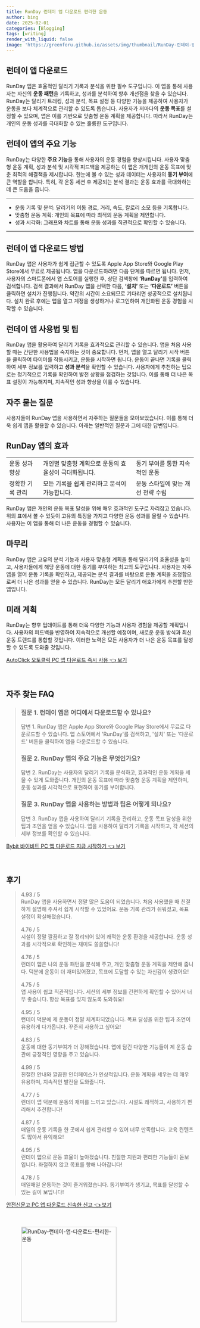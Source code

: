 ```yaml
---
title: RunDay 런데이 앱 다운로드 편리한 운동
author: bing
date: 2025-02-01
categories: [Blogging]
tags: [writing]
render_with_liquid: false
image: 'https://greenforu.github.io/assets/img/thumbnail/RunDay-런데이-앱-다운로드-편리한-운동.webp'
---
```



<h2 id='런데이앱다운로드'>런데이 앱 다운로드</h2>

<p>RunDay 앱은 효율적인 달리기 기록과 분석을 위한 필수 도구입니다. 이 앱을 통해 사용자는 자신의 <b>운동 패턴</b>을 기록하고, 성과를 분석하여 향후 개선점을 찾을 수 있습니다. RunDay는 달리기 트래킹, 성과 분석, 목표 설정 등 다양한 기능을 제공하여 사용자가 운동을 보다 체계적으로 관리할 수 있도록 돕습니다. 사용자가 저마다의 <b>운동 목표</b>를 설정할 수 있으며, 앱은 이를 기반으로 맞춤형 운동 계획을 제공합니다. 따라서 RunDay는 개인의 운동 성과를 극대화할 수 있는 훌륭한 도구입니다.</p>

<h2 id='런데이앱주요기능'>런데이 앱의 주요 기능</h2>

<p>RunDay는 다양한 <b>주요 기능</b>을 통해 사용자의 운동 경험을 향상시킵니다. 사용자 맞춤형 운동 계획, 성과 분석 및 시각적 피드백을 제공하는 이 앱은 개개인의 운동 목표에 맞춘 최적의 해결책을 제시합니다. 한눈에 볼 수 있는 성과 데이터는 사용자의 <b>동기 부여</b>에 큰 역할을 합니다. 특히, 각 운동 세션 후 제공되는 분석 결과는 운동 효과를 극대화하는데 큰 도움을 줍니다.</p>

<hr />

<ul>
    <li>운동 기록 및 분석: 달리기의 이동 경로, 거리, 속도, 칼로리 소모 등을 기록합니다.</li>
    <li>맞춤형 운동 계획: 개인의 목표에 따라 최적의 운동 계획을 제안합니다.</li>
    <li>성과 시각화: 그래프와 차트를 통해 운동 성과를 직관적으로 확인할 수 있습니다.</li>
</ul>

<hr />

<h2 id='런데이앱다운로드방법'>런데이 앱 다운로드 방법</h2>

<p>RunDay 앱은 사용자가 쉽게 접근할 수 있도록 Apple App Store와 Google Play Store에서 무료로 제공됩니다. 앱을 다운로드하려면 다음 단계를 따르면 됩니다. 먼저, 사용자의 스마트폰에서 앱 스토어를 실행한 후, 상단 검색창에 <b>‘RunDay’</b>를 입력하여 검색합니다. 검색 결과에서 RunDay 앱을 선택한 다음, <b>‘설치’</b> 또는 <b>‘다운로드’</b> 버튼을 클릭하면 설치가 진행됩니다. 약간의 시간이 소요되므로 기다리면 성공적으로 설치됩니다. 설치 완료 후에는 앱을 열고 계정을 생성하거나 로그인하여 개인화된 운동 경험을 시작할 수 있습니다.</p>

<h2 id='런데이앱사용법'>런데이 앱 사용법 및 팁</h2>

<p>RunDay 앱을 활용하여 달리기 기록을 효과적으로 관리할 수 있습니다. 앱을 처음 사용할 때는 간단한 사용법을 숙지하는 것이 중요합니다. 먼저, 앱을 열고 달리기 시작 버튼을 클릭하여 타이머를 작동시키고, 운동을 시작하면 됩니다. 운동이 끝나면 기록을 클릭하여 세부 정보를 입력하고 <b>성과 분석</b>을 확인할 수 있습니다. 사용자에게 추천하는 팁으로는 정기적으로 기록을 확인하여 발전 상황을 점검하는 것입니다. 이를 통해 더 나은 목표 설정이 가능해지며, 지속적인 성과 향상을 이룰 수 있습니다.</p>

<h2 id='자주묻는질문'>자주 묻는 질문</h2>

<p>사용자들이 RunDay 앱을 사용하면서 자주하는 질문들을 모아보았습니다. 이를 통해 더욱 쉽게 앱을 활용할 수 있습니다. 아래는 일반적인 질문과 그에 대한 답변입니다.</p>

<h2 id='런데이앱효과'>RunDay 앱의 효과</h2>

<table>
    <tr>
        <td>운동 성과 향상</td>
        <td>개인별 맞춤형 계획으로 운동의 효율성이 극대화됩니다.</td>
        <td>동기 부여를 통한 지속적인 운동</td>
    </tr>
    <tr>
        <td>정확한 기록 관리</td>
        <td>모든 기록을 쉽게 관리하고 분석이 가능합니다.</td>
        <td>운동 스타일에 맞는 개선 전략 수립</td>
    </tr>
</table>

<p>RunDay 앱은 개인의 운동 목표 달성을 위해 매우 효과적인 도구로 자리잡고 있습니다. 위의 표에서 볼 수 있듯이 고유의 특징을 가지고 다양한 운동 성과를 올릴 수 있습니다. 사용자는 이 앱을 통해 더 나은 운동을 경험할 수 있습니다.</p>

<h2 id='마무리'>마무리</h2>

<p>RunDay 앱은 고유의 분석 기능과 사용자 맞춤형 계획을 통해 달리기의 효율성을 높이고, 사용자들에게 해당 운동에 대한 동기를 부여하는 최고의 도구입니다. 사용자는 자주 앱을 열어 운동 기록을 확인하고, 제공되는 분석 결과를 바탕으로 운동 계획을 조정함으로써 더 나은 성과를 얻을 수 있습니다. RunDay는 모든 달리기 애호가에게 추천할 만한 앱입니다.</p>

<h2 id='미래계획'>미래 계획</h2>

<p>RunDay는 향후 업데이트를 통해 더욱 다양한 기능과 사용자 경험을 제공할 계획입니다. 사용자의 피드백을 반영하여 지속적으로 개선할 예정이며, 새로운 운동 방식과 최신 운동 트렌드를 통합할 것입니다. 이러한 노력은 모든 사용자가 더 나은 운동 목표를 달성할 수 있도록 도와줄 것입니다.</p>


<p><a class="click-button" title="AutoClick 오토클릭 PC 앱 다운로드 즉시 사용" href="https://greenforu.github.io/posts/AutoClick-%EC%98%A4%ED%86%A0%ED%81%B4%EB%A6%AD-PC-%EC%95%B1-%EB%8B%A4%EC%9A%B4%EB%A1%9C%EB%93%9C-%EC%A6%89%EC%8B%9C-%EC%82%AC%EC%9A%A9/" rel="dofollow">AutoClick 오토클릭 PC 앱 다운로드 즉시 사용 👈 보기</a></p><br>
<h2 id='자주_찾는_FAQ'>자주 찾는 FAQ</h2>
<div itemscope="" itemtype="https://schema.org/FAQPage"> 
<blockquote> 
<div itemscope="" itemprop="mainEntity" itemtype="https://schema.org/Question"> 
<h3 itemprop="name">질문 1. 런데이 앱은 어디에서 다운로드할 수 있나요?</h3> 
<div itemscope="" itemprop="acceptedAnswer" itemtype="https://schema.org/Answer"> 
<span itemprop="text"> 
<p>답변 1. RunDay 앱은 Apple App Store와 Google Play Store에서 무료로 다운로드할 수 있습니다. 앱 스토어에서 'RunDay'를 검색하고, '설치' 또는 '다운로드' 버튼을 클릭하여 앱을 다운로드할 수 있습니다.</p> 
</span> 
</div> 
</div> 

<div itemscope="" itemprop="mainEntity" itemtype="https://schema.org/Question"> 
<h3 itemprop="name">질문 2. RunDay 앱의 주요 기능은 무엇인가요?</h3> 
<div itemscope="" itemprop="acceptedAnswer" itemtype="https://schema.org/Answer"> 
<span itemprop="text"> 
<p>답변 2. RunDay는 사용자의 달리기 기록을 분석하고, 효과적인 운동 계획을 세울 수 있게 도와줍니다. 개인의 운동 목표에 따라 맞춤형 운동 계획을 제안하며, 운동 성과를 시각적으로 표현하여 동기를 부여합니다.</p> 
</span> 
</div> 
</div> 

<div itemscope="" itemprop="mainEntity" itemtype="https://schema.org/Question"> 
<h3 itemprop="name">질문 3. RunDay 앱을 사용하는 방법과 팁은 어떻게 되나요?</h3> 
<div itemscope="" itemprop="acceptedAnswer" itemtype="https://schema.org/Answer"> 
<span itemprop="text"> 
<p>답변 3. RunDay 앱을 사용하여 달리기 기록을 관리하고, 운동 목표 달성을 위한 팁과 조언을 얻을 수 있습니다. 앱을 사용하여 달리기 기록을 시작하고, 각 세션의 세부 정보를 확인할 수 있습니다.</p> 
</span> 
</div> 
</div> 
</blockquote> 
</div>
<p><a class="click-button" title="Bybit 바이비트 PC 앱 다운로드 지금 시작하기" href="https://greenforu.github.io/posts/Bybit-%EB%B0%94%EC%9D%B4%EB%B9%84%ED%8A%B8-PC-%EC%95%B1-%EB%8B%A4%EC%9A%B4%EB%A1%9C%EB%93%9C-%EC%A7%80%EA%B8%88-%EC%8B%9C%EC%9E%91%ED%95%98%EA%B8%B0/" rel="dofollow">Bybit 바이비트 PC 앱 다운로드 지금 시작하기 👈 보기</a></p><br>
<h2 id='후기'>후기</h2>
<div itemscope itemtype="https://schema.org/Product">
  <blockquote>
  <div itemprop="review" itemscope itemtype="https://schema.org/Review">
      <div itemprop="reviewRating" itemscope itemtype="https://schema.org/Rating"> <span itemprop="ratingValue">4.93</span> / <span itemprop="bestRating">5</span> </div>
      <span itemprop="reviewBody">RunDay 앱을 사용하면서 정말 많은 도움이 되었습니다. 처음 사용했을 때 친절하게 설명해 주셔서 쉽게 시작할 수 있었어요. 운동 기록 관리가 쉬워졌고, 목표 설정이 확실해졌습니다.</span>
  </div>
  <br>
  <div itemprop="review" itemscope itemtype="https://schema.org/Review">
      <div itemprop="reviewRating" itemscope itemtype="https://schema.org/Rating"> <span itemprop="ratingValue">4.76</span> / <span itemprop="bestRating">5</span> </div>
      <span itemprop="reviewBody">시설이 정말 깔끔하고 잘 정리되어 있어 쾌적한 운동 환경을 제공합니다. 운동 성과를 시각적으로 확인하는 재미도 쏠쏠합니다!</span>
  </div>
  <br>
  <div itemprop="review" itemscope itemtype="https://schema.org/Review">
      <div itemprop="reviewRating" itemscope itemtype="https://schema.org/Rating"> <span itemprop="ratingValue">4.76</span> / <span itemprop="bestRating">5</span> </div>
      <span itemprop="reviewBody">런데이 앱은 나의 운동 패턴을 분석해 주고, 개인 맞춤형 운동 계획을 제안해 줍니다. 덕분에 운동이 더 재미있어졌고, 목표에 도달할 수 있는 자신감이 생겼어요!</span>
  </div>
  <br>
  <div itemprop="review" itemscope itemtype="https://schema.org/Review">
      <div itemprop="reviewRating" itemscope itemtype="https://schema.org/Rating"> <span itemprop="ratingValue">4.75</span> / <span itemprop="bestRating">5</span> </div>
      <span itemprop="reviewBody">앱 사용이 쉽고 직관적입니다. 세션의 세부 정보를 간편하게 확인할 수 있어서 너무 좋습니다. 항상 목표를 잊지 않도록 도와줘요!</span>
  </div>
  <br>
  <div itemprop="review" itemscope itemtype="https://schema.org/Review">
      <div itemprop="reviewRating" itemscope itemtype="https://schema.org/Rating"> <span itemprop="ratingValue">4.95</span> / <span itemprop="bestRating">5</span> </div>
      <span itemprop="reviewBody">런데이 덕분에 제 운동이 정말 체계화되었습니다. 목표 달성을 위한 팁과 조언이 유용하게 다가옵니다. 꾸준히 사용하고 싶어요!</span>
  </div>
  <br>
  <div itemprop="review" itemscope itemtype="https://schema.org/Review">
      <div itemprop="reviewRating" itemscope itemtype="https://schema.org/Rating"> <span itemprop="ratingValue">4.83</span> / <span itemprop="bestRating">5</span> </div>
      <span itemprop="reviewBody">운동에 대한 동기부여가 더 강해졌습니다. 앱에 담긴 다양한 기능들이 제 운동 습관에 긍정적인 영향을 주고 있습니다.</span>
  </div>
  <br>
  <div itemprop="review" itemscope itemtype="https://schema.org/Review">
      <div itemprop="reviewRating" itemscope itemtype="https://schema.org/Rating"> <span itemprop="ratingValue">4.99</span> / <span itemprop="bestRating">5</span> </div>
      <span itemprop="reviewBody">친절한 안내와 깔끔한 인터페이스가 인상적입니다. 운동 계획을 세우는 데 매우 유용하며, 지속적인 발전을 도와줍니다.</span>
  </div>
  <br>
  <div itemprop="review" itemscope itemtype="https://schema.org/Review">
      <div itemprop="reviewRating" itemscope itemtype="https://schema.org/Rating"> <span itemprop="ratingValue">4.77</span> / <span itemprop="bestRating">5</span> </div>
      <span itemprop="reviewBody">런데이 앱 덕분에 운동의 재미를 느끼고 있습니다. 시설도 쾌적하고, 사용하기 편리해서 추천합니다!</span>
  </div>
  <br>
  <div itemprop="review" itemscope itemtype="https://schema.org/Review">
      <div itemprop="reviewRating" itemscope itemtype="https://schema.org/Rating"> <span itemprop="ratingValue">4.87</span> / <span itemprop="bestRating">5</span> </div>
      <span itemprop="reviewBody">매일의 운동 기록을 한 곳에서 쉽게 관리할 수 있어 너무 만족합니다. 교육 컨텐츠도 많아서 유익해요!</span>
  </div>
  <br>
  <div itemprop="review" itemscope itemtype="https://schema.org/Review">
      <div itemprop="reviewRating" itemscope itemtype="https://schema.org/Rating"> <span itemprop="ratingValue">4.95</span> / <span itemprop="bestRating">5</span> </div>
      <span itemprop="reviewBody">런데이 앱으로 운동 효율이 높아졌습니다. 친절한 지원과 편리한 기능들이 돋보입니다. 좌절하지 않고 목표를 향해 나아갑니다!</span>
  </div>
  <br>
  <div itemprop="review" itemscope itemtype="https://schema.org/Review">
      <div itemprop="reviewRating" itemscope itemtype="https://schema.org/Rating"> <span itemprop="ratingValue">4.78</span> / <span itemprop="bestRating">5</span> </div>
      <span itemprop="reviewBody">매일매일 운동하는 것이 즐거워졌습니다. 동기부여가 생기고, 목표를 달성할 수 있는 길이 보입니다!</span>
  </div>
  </blockquote>
</div>
<p><a class="click-button" title="안전신문고 PC 앱 다운로드 신속한 신고" href="https://greenforu.github.io/posts/%EC%95%88%EC%A0%84%EC%8B%A0%EB%AC%B8%EA%B3%A0-PC-%EC%95%B1-%EB%8B%A4%EC%9A%B4%EB%A1%9C%EB%93%9C-%EC%8B%A0%EC%86%8D%ED%95%9C-%EC%8B%A0%EA%B3%A0/" rel="dofollow">안전신문고 PC 앱 다운로드 신속한 신고 👈 보기</a></p><br>
<figure class="image"><img src="https://greenforu.github.io/assets/img/thumbnail/RunDay-런데이-앱-다운로드-편리한-운동.webp" alt="RunDay-런데이-앱-다운로드-편리한-운동" width="256" height="256"></figure>
